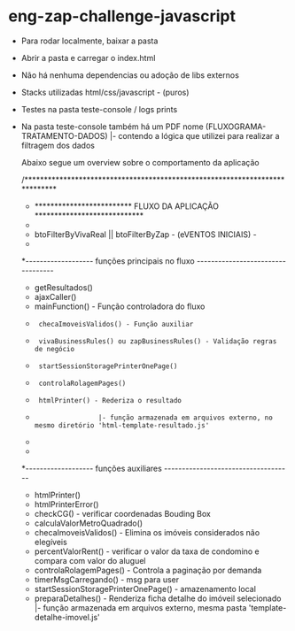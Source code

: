 # eng-zap-challenge-javascript


* Para rodar localmente, baixar a pasta
* Abrir a pasta e carregar o index.html
* Não há nenhuma dependencias ou adoção de libs externos 
 
* Stacks utilizadas html/css/javascript - (puros)
* Testes na pasta teste-console / logs prints

* Na pasta teste-console também há um PDF nome (FLUXOGRAMA-TRATAMENTO-DADOS) 
    |- contendo a lógica que utilizei para realizar a filtragem dos dados




  Abaixo segue um overview sobre o comportamento da aplicação

  /****************************************************************************
   * ************************* FLUXO DA APLICAÇÃO ****************************
   * 
   * btoFilterByVivaReal || btoFilterByZap - (eVENTOS INICIAIS) - 
   *
   *------------------- funções principais no fluxo ----------------------------------
   * getResultados()
   * ajaxCaller()
   * mainFunction() - Função controladora do fluxo
   *      checaImoveisValidos() - Função auxiliar
   *      vivaBusinessRules() ou zapBusinessRules() - Validação regras de negócio 
   *      startSessionStoragePrinterOnePage()
   *      controlaRolagemPages()
   *      htmlPrinter() - Rederiza o resultado 
   *                     |- função armazenada em arquivos externo, no mesmo diretório 'html-template-resultado.js'
   * 
   *
   *------------------- funções auxiliares ------------------------------------
   * htmlPrinter()
   * htmlPrinterError()
   * checkCG() - verificar coordenadas Bouding Box
   * calculaValorMetroQuadrado() 
   * checaImoveisValidos() - Elimina os imóveis considerados não elegíveis 
   * percentValorRent() - verificar o valor da taxa de condomino e compara com valor do aluguel
   * controlaRolagemPages() - Controla a paginação por demanda
   * timerMsgCarregando() - msg para user
   * startSessionStoragePrinterOnePage() - amazenamento local
   * preparaDetalhes() - Renderiza ficha detalhe do imóveil selecionado
                        |- função armazenada em arquivos externo, mesma pasta 'template-detalhe-imovel.js'





